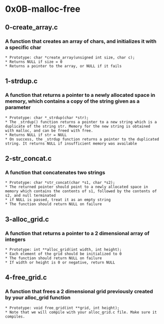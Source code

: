 # 0x0B-malloc-free
## 0-create_array.c
###  A function that creates an array of chars, and initializes it with a specific char
	* Prototype: char *create_array(unsigned int size, char c);
	* Returns NULL if size = 0
	* Returns a pointer to the array, or NULL if it fails

## 1-strdup.c
### A function that returns a pointer to a newly allocated space in memory, which contains a copy of the string given as a parameter
	* Prototype: char *_strdup(char *str);
	* The _strdup() function returns a pointer to a new string which is a duplicate of the string str. Memory for the new string is obtained with malloc, and can be freed with free.
	* Returns NULL if str = NULL
	* On success, the _strdup function returns a pointer to the duplicated string. It returns NULL if insufficient memory was available

## 2-str_concat.c
### A function that concatenates two strings
	* Prototype: char *str_concat(char *s1, char *s2);
	* The returned pointer should point to a newly allocated space in memory which contains the contents of s1, followed by the contents of s2, and null terminated
	* if NULL is passed, treat it as an empty string
	* The function should return NULL on failure

## 3-alloc_grid.c
### A function that returns a pointer to a 2 dimensional array of integers
	* Prototype: int **alloc_grid(int width, int height);
	* Each element of the grid should be initialized to 0
	* The function should return NULL on failure
	* If width or height is 0 or negative, return NULL

## 4-free_grid.c
### A function that frees a 2 dimensional grid previously created by your alloc_grid function
	* Prototype: void free_grid(int **grid, int height);
	* Note that we will compile with your alloc_grid.c file. Make sure it compiles.
